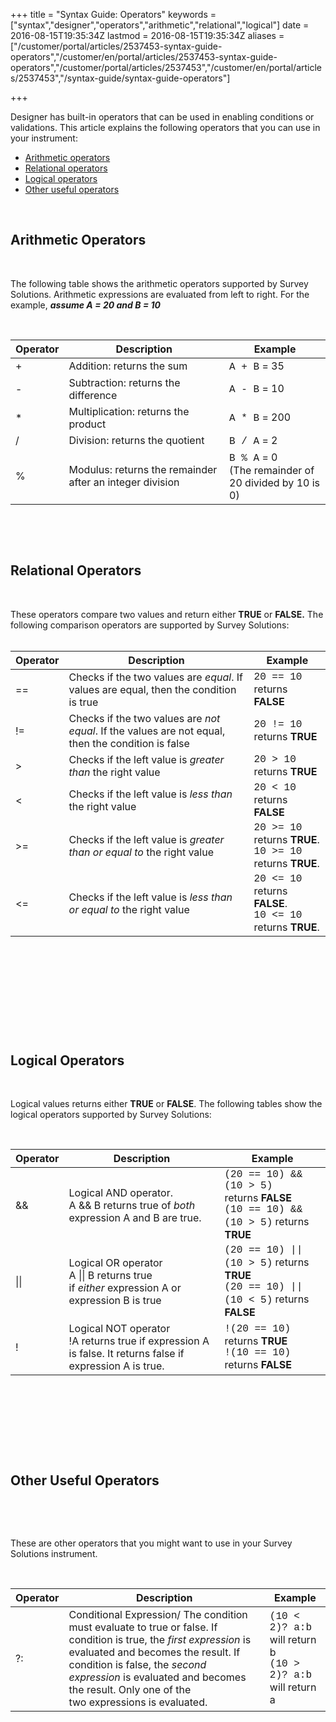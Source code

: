 ﻿+++
title = "Syntax Guide: Operators"
keywords = ["syntax","designer","operators","arithmetic","relational","logical"]
date = 2016-08-15T19:35:34Z
lastmod = 2016-08-15T19:35:34Z
aliases = ["/customer/portal/articles/2537453-syntax-guide-operators","/customer/en/portal/articles/2537453-syntax-guide-operators","/customer/portal/articles/2537453","/customer/en/portal/articles/2537453","/syntax-guide/syntax-guide-operators"]

+++

Designer has built-in operators that can be used in enabling conditions
or validations. This article explains the following operators that you
can use in your instrument:

-   [Arithmetic operators](#arithmetic)
-   [Relational operators](#relational)
-   [Logical operators](#logical)
-   [Other useful operators](#other)

 

<span id="arithmetic"></span>Arithmetic Operators
-------------------------------------------------

 

The following table shows the arithmetic operators supported by Survey
Solutions. Arithmetic expressions are evaluated from left to right. For
the example, ***assume A = 20 and B = 10***  
  
 

<table>
<thead>
<tr class="header">
<th><strong>Operator</strong></th>
<th><strong>Description</strong></th>
<th><strong>Example</strong></th>
</tr>
</thead>
<tbody>
<tr class="odd">
<td>+</td>
<td>Addition: returns the sum</td>
<td><span style="font-family:courier new,courier,monospace;">A + B</span> = 35</td>
</tr>
<tr class="even">
<td>-</td>
<td>Subtraction: returns the difference</td>
<td><span style="font-family:courier new,courier,monospace;">A - B</span> = 10</td>
</tr>
<tr class="odd">
<td>*</td>
<td>Multiplication: returns the product</td>
<td><span style="font-family:courier new,courier,monospace;">A * B</span> = 200</td>
</tr>
<tr class="even">
<td>/</td>
<td>Division: returns the quotient</td>
<td><span style="font-family:courier new,courier,monospace;">B / A</span> = 2</td>
</tr>
<tr class="odd">
<td>%</td>
<td>Modulus: returns the remainder after an integer division</td>
<td><span style="font-family:courier new,courier,monospace;">B % A</span> = 0<br />
(The remainder of 20 divided by 10 is 0)</td>
</tr>
</tbody>
</table>

  
 

  
  
  
  
  
  
  
  
  
 

 <span id="relational"></span>Relational Operators 
---------------------------------------------------

 

These operators compare two values and return either **TRUE** or
**FALSE.** The following comparison operators are supported by Survey
Solutions:  
 

<table>
<thead>
<tr class="header">
<th><strong>Operator</strong></th>
<th><strong>Description</strong></th>
<th><strong>Example</strong></th>
</tr>
</thead>
<tbody>
<tr class="odd">
<td>==</td>
<td>Checks if the two values are <em>equal</em>. If values are equal, then the condition is true</td>
<td><span style="font-family:courier new,courier,monospace;">20 == 10</span> returns <strong>FALSE</strong></td>
</tr>
<tr class="even">
<td>!=</td>
<td>Checks if the two values are <em>not equal</em>. If the values are not equal, then the condition is false</td>
<td><span style="font-family:courier new,courier,monospace;">20 != 10</span> returns <strong>TRUE</strong></td>
</tr>
<tr class="odd">
<td>&gt;</td>
<td>Checks if the left value is <em>greater than</em> the right value</td>
<td><span style="font-family:courier new,courier,monospace;">20 &gt; 10</span> returns <strong>TRUE</strong></td>
</tr>
<tr class="even">
<td>&lt;</td>
<td>Checks if the left value is <em>less than</em> the right value</td>
<td><span style="font-family:courier new,courier,monospace;">20 &lt; 10</span> returns <strong>FALSE</strong></td>
</tr>
<tr class="odd">
<td>&gt;=</td>
<td>Checks if the left value is <em>greater than or equal to</em> the right value</td>
<td><span style="font-family:courier new,courier,monospace;">20 &gt;= 10</span> returns <strong>TRUE</strong>.<br />
<span style="font-family:courier new,courier,monospace;">10 &gt;= 10</span> returns <strong>TRUE</strong>.</td>
</tr>
<tr class="even">
<td>&lt;=</td>
<td>Checks if the left value is <em>less than or equal to</em> the right value</td>
<td><span style="font-family:courier new,courier,monospace;">20 &lt;= 10</span> returns <strong>FALSE</strong>.<br />
<span style="font-family:courier new,courier,monospace;">10 &lt;= 10</span> returns <strong>TRUE</strong>.</td>
</tr>
</tbody>
</table>

  
 

  
  
  
  
  
  
  
  
   
  
 

  
  
 

 

 <span id="logical"></span>Logical Operators
--------------------------------------------

 

  
Logical values returns either **TRUE** or **FALSE**. The following
tables show the logical operators supported by Survey Solutions:   
  
 

<table>
<thead>
<tr class="header">
<th><strong>Operator</strong></th>
<th><strong>Description</strong></th>
<th><strong>Example</strong></th>
</tr>
</thead>
<tbody>
<tr class="odd">
<td>&amp;&amp;</td>
<td>Logical AND operator.<br />
A &amp;&amp; B returns true of <em>both</em> expression A and B are true.</td>
<td><span style="font-family:courier new,courier,monospace;">(20 == 10) &amp;&amp; (10 &gt; 5) </span>returns <strong>FALSE</strong><br />
<span style="font-family:courier new,courier,monospace;">(10 == 10) &amp;&amp; (10 &gt; 5)</span> returns <strong>TRUE</strong></td>
</tr>
<tr class="even">
<td>||</td>
<td>Logical OR operator<br />
A || B returns true if <em>either</em> expression A or expression B is true</td>
<td><span style="font-family:courier new,courier,monospace;">(20 == 10) || (10 &gt; 5)</span> returns <strong>TRUE</strong><br />
<span style="font-family:courier new,courier,monospace;">(20 == 10) || (10 &lt; 5)</span> returns <strong>FALSE</strong></td>
</tr>
<tr class="odd">
<td>!</td>
<td>Logical NOT operator<br />
!A returns true if expression A is false. It returns false if expression A is true.</td>
<td><span style="font-family:courier new,courier,monospace;">!(20 == 10)</span> returns <strong>TRUE</strong><br />
<span style="font-family:courier new,courier,monospace;">!(10 == 10)</span> returns <strong>FALSE</strong></td>
</tr>
</tbody>
</table>

  
 

  
  
  
  
  
  
  
  
   
  
  
 

 

 <span id="other"></span>Other Useful Operators
-----------------------------------------------

 

 

These are other operators that you might want to use in your Survey
Solutions instrument.  
  
 

<table>
<thead>
<tr class="header">
<th><strong>Operator</strong></th>
<th><strong>Description</strong></th>
<th><strong>Example</strong></th>
</tr>
</thead>
<tbody>
<tr class="odd">
<td>?:</td>
<td>Conditional Expression/ The condition must evaluate to true or false. If condition is true, the <em>first expression</em> is evaluated and becomes the result. If condition is false, the <em>second expression </em>is evaluated and becomes the result. Only one of the two expressions is evaluated.</td>
<td><span style="font-family:courier new,courier,monospace;">(10 &lt; 2)? a:b</span> will return b<br />
<span style="font-family:courier new,courier,monospace;">(10 &gt; 2)? a:b</span> will return a</td>
</tr>
</tbody>
</table>
